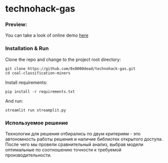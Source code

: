 # technohack-gas

### Preview:
You can take a look of online demo [here](https://0x0000dead-technohack-gas-streamlit-rxo93j.streamlit.app/)

### Installation & Run
Clone the repo and change to the project root directory:
```
git clone https://github.com/0x0000dead/technohack-gas.git
cd coal-classification-miners
```

Install requirements:
```
pip install -r requirements.txt
```

And run:
```
streamlit run streamplit.py
```

### Используемое решение
Технологии для решения отбирались по двум критериям - это автономность работы решения и наличие библиотек открытого доступа. После чего мы провели сравнительный анализ, выбрав модели оптимальные по соотношению точности к требуемой производительности.
